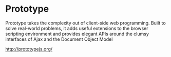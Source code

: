 Prototype
=========

Prototype takes the complexity out of client-side web programming. Built to solve real-world problems, it adds useful extensions to the browser scripting environment and provides elegant APIs around the clumsy interfaces of Ajax and the Document Object Model

http://prototypejs.org/